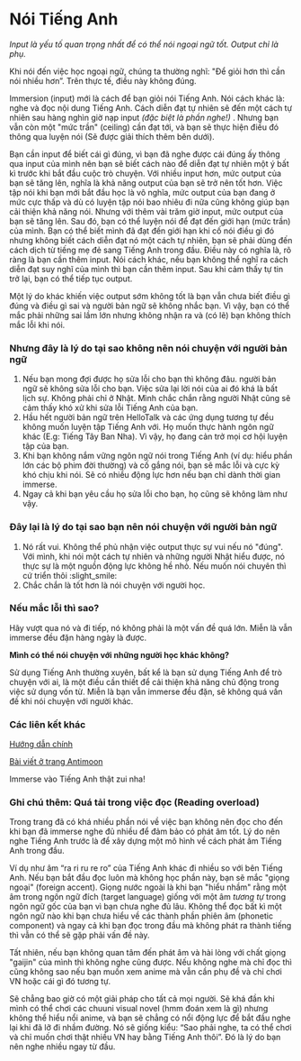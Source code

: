 # Nói Tiếng Anh

*Input là yếu tố quan trọng nhất để có thể nói ngoại ngữ tốt. Output chỉ là phụ.*

Khi nói đến việc học ngoại ngữ, chúng ta thường nghĩ: "Để giỏi hơn thì cần nói nhiều hơn”. Trên thực tế, điều này không đúng. 

Immersion (input) mới là cách để bạn giỏi nói Tiếng Anh. Nói cách khác là: nghe và đọc nội dung Tiếng Anh. Cách diễn đạt tự nhiên sẽ đến một cách tự nhiên sau hàng nghìn giờ nạp input *(đặc biệt là phần nghe!)* . Nhưng bạn vẫn còn một "mức trần" (ceiling) cần đạt tới, và bạn sẽ thực hiện điều đó thông qua luyện nói (Sẽ được giải thích thêm bên dưới).

Bạn cần input để biết cái gì đúng, vì bạn đã nghe được cái đúng ấy thông qua input của mình nên bạn sẽ biết cách nào để diễn đạt tự nhiên một ý bất kì trước khi bắt đầu cuộc trò chuyện. Với nhiều input hơn, mức output của bạn sẽ tăng lên, nghĩa là khả năng output của bạn sẽ trở nên tốt hơn. Việc tập nói khi bạn mới bắt đầu học là vô nghĩa, mức output của bạn đang ở mức cực thấp và dù có luyện tập nói bao nhiêu đi nữa cũng không giúp bạn cải thiện khả năng nói. Nhưng với thêm vài trăm giờ input, mức output của bạn sẽ tăng lên. Sau đó, bạn có thể luyện nói để đạt đến giới hạn (mức trần) của mình. Bạn có thể biết mình đã đạt đến giới hạn khi cố nói điều gì đó nhưng không biết cách diễn đạt nó một cách tự nhiên, bạn sẽ phải dùng đến cách dịch từ tiếng mẹ đẻ sang Tiếng Anh trong đầu. Điều này có nghĩa là, rõ ràng là bạn cần thêm input. Nói cách khác, nếu bạn không thể nghĩ ra cách diễn đạt suy nghĩ của mình thì bạn cần thêm input. Sau khi cảm thấy tự tin trở lại, bạn có thể tiếp tục output.

Một lý do khác khiến việc output sớm không tốt là bạn vẫn chưa biết điều gì đúng và điều gì sai và người bản ngữ sẽ không nhắc bạn. Vì vậy, bạn có thể mắc phải những sai lầm lớn nhưng không nhận ra và (có lẽ) bạn không thích mắc lỗi khi nói.

### Nhưng đây là lý do tại sao không nên nói chuyện với người bản ngữ

1.  Nếu bạn mong đợi được họ sửa lỗi cho bạn thì không đâu. người bản ngữ sẽ không sửa lỗi cho bạn. Việc sửa lại lời nói của ai đó khá là bất lịch sự. Không phải chỉ ở Nhật. Mình chắc chắn rằng người Nhật cũng sẽ cảm thấy khó xử khi sửa lỗi Tiếng Anh của bạn.
2.  Hầu hết người bản ngữ trên HelloTalk và các ứng dụng tương tự đều không muốn luyện tập Tiếng Anh với. Họ muốn thực hành ngôn ngữ khác (E.g: Tiếng Tây Ban Nha). Vì vậy, họ đang cản trở mọi cơ hội luyện tập của bạn.
3.  Khi bạn không nắm vững ngôn ngữ nói trong Tiếng Anh (ví dụ: hiểu phần lớn các bộ phim đời thường) và cố gắng nói, bạn sẽ mắc lỗi và cực kỳ khó chịu khi nói. Sẽ có nhiều động lực hơn nếu bạn chỉ dành thời gian immerse.
4.  Ngay cả khi bạn yêu cầu họ sửa lỗi cho bạn, họ cũng sẽ không làm như vậy.

### Đây lại là lý do tại sao bạn nên nói chuyện với người bản ngữ

1.  Nó rất vui. Không thể phủ nhận việc output thực sự vui nếu nó "đúng". Với mình, khi nói một cách tự nhiên và những người Nhật hiểu được, nó thực sự là một nguồn động lực không hề nhỏ. Nếu muốn nói chuyên thì cứ triển thôi :slight_smile:
2.  Chắc chắn là tốt hơn là nói chuyện với người học.

### Nếu mắc lỗi thì sao?

Hãy vượt qua nó và đi tiếp, nó không phải là một vấn đề quá lớn. Miễn là vẫn immerse đều đặn hàng ngày là được.

**Mình có thể nói chuyện với những người học khác không?** 

Sử dụng Tiếng Anh thường xuyên, bất kể là bạn sử dụng Tiếng Anh để trò chuyện với ai, là một điều cần thiết để cải thiện khả năng chủ động trong việc sử dụng vốn từ. Miễn là bạn vẫn immerse đều đặn, sẽ không quá vấn đề khi nói chuyện với người khác. 

### Các liên kết khác

[Hướng dẫn chính](guide.md) 

[Bài viết ở trang Antimoon](http://www.antimoon.com/other/myths-speaking.htm)

Immerse vào Tiếng Anh thật zui nha!

### Ghi chú thêm: Quá tải trong việc đọc (Reading overload)

Trong trang đã có khá nhiều phần nói về việc bạn không nên đọc cho đến khi bạn đã immerse nghe đủ nhiều để đảm bảo có phát âm tốt. Lý do nên nghe Tiếng Anh trước là để xây dựng một mô hình về cách phát âm Tiếng Anh trong đầu.

Ví dụ như âm “ra ri ru re ro” của Tiếng Anh khác đi nhiều so với bên Tiếng Anh. Nếu bạn bắt đầu đọc luôn mà không học phần này, bạn sẽ mắc "giọng ngoại" (foreign accent). Giọng nước ngoài là khi bạn "hiểu nhầm" rằng một âm trong ngôn ngữ đích (target language) giống với một âm *tương tự* trong ngôn ngữ gốc của bạn vì bạn chưa nghe đủ lâu. Không thể đọc bất kì một ngôn ngữ nào khi bạn chưa hiểu về các thành phần phiên âm (phonetic component) và ngay cả khi bạn đọc trong đầu mà không phát ra thành tiếng thì vẫn có thể sẽ gặp phải vấn đề này.

Tất nhiên, nếu bạn không quan tâm đến phát âm và hài lòng với chất giọng "gaijin" của mình thì không nghe cũng được. Nếu không nghe mà chỉ đọc thì cũng không sao nếu bạn muốn xem anime mà vẫn cần phụ đề và chỉ chơi VN hoặc cái gì đó tương tự.

Sẽ chẳng bao giờ có một giải pháp cho tất cả mọi người. Sẽ khá đần khi mình có thể chơi các chuuni visual novel (hmm đoán xem là gì) nhưng không thể hiểu nổi anime, và bạn sẽ chẳng có nổi động lực để bắt đầu nghe lại khi đã lỡ đi nhầm đường. Nó sẽ giống kiểu: “Sao phải nghe, ta có thể chơi và chỉ muốn chơi thật nhiều VN hay bằng Tiếng Anh thôi”. Đó là lý do bạn nên nghe nhiều ngay từ đầu. 
